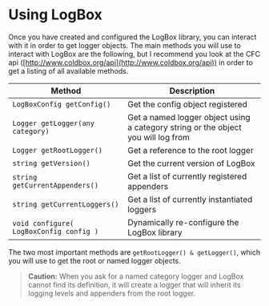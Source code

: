 # Using LogBox

Once you have created and configured the LogBox library, you can interact with it in order to get logger objects. The main methods you will use to interact with LogBox are the following, but I recommend you look at the CFC api ([http://www.coldbox.org/api](http://www.coldbox.org/api)) in order to get a listing of all available methods.

| Method                                  | Description                                                                       |
| --------------------------------------- | --------------------------------------------------------------------------------- |
| `LogBoxConfig getConfig()`              | Get the config object registered                                                  |
| `Logger getLogger(any category)`        | Get a named logger object using a category string or the object you will log from |
| `Logger getRootLogger()`                | Get a reference to the root logger                                                |
| `string getVersion()`                   | Get the current version of LogBox                                                 |
| `string getCurrentAppenders()`          | Get a list of currently registered appenders                                      |
| `string getCurrentLoggers()`            | Get a list of currently instantiated loggers                                      |
| `void configure( LogBoxConfig config )` | Dynamically re-configure the LogBox library                                       |

The two most important methods are `getRootLogger() & getLogger()`, which you will use to get the root or named logger objects.

> **Caution:** When you ask for a named category logger and LogBox cannot find its definition, it will create a logger that will inherit its logging levels and appenders from the root logger.
